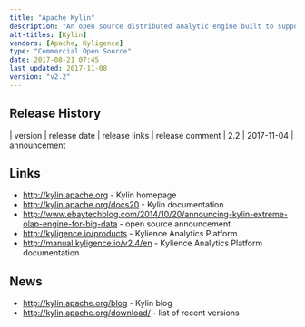 ```yaml
---
title: "Apache Kylin"
description: "An open source distributed analytic engine built to support sub-second OLAP / star schema style queries using SQL on extremely large datasets on Hadoop. Data is read from a star schema data model in Hive to build a data cube of pre-calculated metrics by dimensions using MapReduce with the results stored in a key-value datastore (HBase). SQL queries can be submitted to the query engine, with results returned with sub-second latency if the required data exists in an HBase cube, otherwise the query is optionally routed back to its original source on Hadoop. Supports compression of large datasets by dictionary encoding cube data using a triple data structure, combination pruning and aggregation grouping of dimensions for efficient data storage, and uses approximation query capability (HyperLogLog) to estimate distinct items and TopN to answer top-k queries. Row keys are composed by dimension encoded values and HBase's fuzzy row filtering is performed directly on the storage nodes to implement low latency lookups. Simple additive and aggregation operations (sum, count or like) are also performed on the storage nodes using HBase coprocessors to provide efficient computational parallelism and minimise network latency. Uses Apache Calcite for SQL parsing and optimisation, comes with an ODBC driver, a JDBC driver and a REST API to integrate with third party business intelligence tools such as Tableau, Microsoft Excel and PowerBI. Includes a web interface and REST API for model building and cube design (with support for hierarchy, joint and derived dimensions), job management (full, incremental and streaming builds) and monitoring and permission management (providing security at a project or cube level).  New beta features include building cubes from Kafka streaming data and cube building using Spark instead of MapReduce. Originally developed at Ebay, donated to the Apache Foundation in November 2014, graduating in November 2015, with a 1.0 release in September 2015, and still under active development. Commercial support available from Kyligence, who distribute their own product based on Kylin replacing HBase with a custom columnar storage engine (with cell level access control and integration with LDAP), along with a web based BI tool for self service analysis and a dashboard for Kylin cluster management."
alt-titles: [Kylin]
vendors: [Apache, Kyligence]
type: "Commercial Open Source"
date: 2017-08-21 07:45
last_updated: 2017-11-08
version: "v2.2"
---
```

## Release History

| version | release date | release links | release comment
| 2.2 | 2017-11-04 | [announcement](https://mail-archives.apache.org/mod_mbox/www-announce/201711.mbox/%3CCA+LQBaRUR4KR_BT+KC+M7M77NXAPfy+mT39bWQBo=dLVYsB5yQ@mail.gmail.com%3E)

## Links

* <http://kylin.apache.org> - Kylin homepage
* <http://kylin.apache.org/docs20> - Kylin documentation
* <http://www.ebaytechblog.com/2014/10/20/announcing-kylin-extreme-olap-engine-for-big-data> - open source announcement
* <http://kyligence.io/products> - Kylience Analytics Platform
* <http://manual.kyligence.io/v2.4/en> - Kylience Analytics Platform documentation

## News

* <http://kylin.apache.org/blog> - Kylin blog
* <http://kylin.apache.org/download/> - list of recent versions
